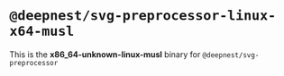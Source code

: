# `@deepnest/svg-preprocessor-linux-x64-musl`

This is the **x86_64-unknown-linux-musl** binary for `@deepnest/svg-preprocessor`

